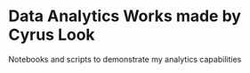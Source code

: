 # Data Analytics Works made by Cyrus Look
Notebooks and scripts to demonstrate my analytics capabilities
